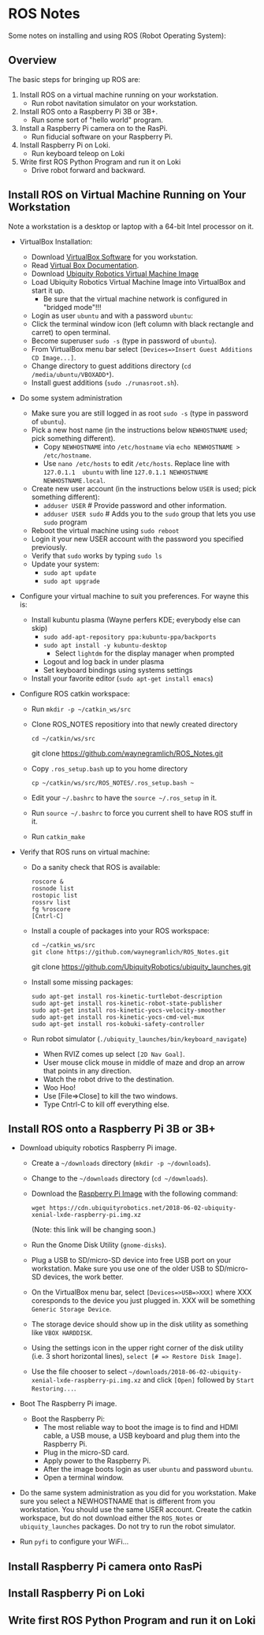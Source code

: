 # ROS Notes

Some notes on installing and using ROS (Robot Operating System):

## Overview

The basic steps for bringing up ROS are:

1. Install ROS on a virtual machine running on your workstation.
   * Run robot navitation simulator on your workstation.
2. Install ROS onto a Raspberry Pi 3B or 3B+.
   * Run some sort of "hello world" program.
3. Install a Raspberry Pi camera on to the RasPi.
   * Run fiducial software on your Raspberry Pi.
4. Install Raspberry Pi on Loki.
   * Run keyboard teleop on Loki
5. Write first ROS Python Program and run it on Loki
   * Drive robot forward and backward.

## Install ROS on Virtual Machine Running on Your Workstation

Note a workstation is a desktop or laptop with a 64-bit Intel processor on it.

* VirtualBox Installation:
  * Download [VirtualBox Software](https://www.virtualbox.org/wiki/Downloads) for you workstation.
  * Read [Virtual Box Documentation](https://www.virtualbox.org/wiki/Documentation).
  * Download [Ubiquity Robotics Virtual Machine Image](https://downloads.ubiquityrobotics.com/)
  * Load Ubiquity Robotics Virtual Machine Image into VirtualBox and start it up.
    * Be sure that the virtual machine network is configured in "bridged mode"!!!
  * Login as user `ubuntu` and with a password `ubuntu`:
  * Click the terminal window icon (left column with black rectangle and carret) to open terminal.
  * Become superuser `sudo -s` (type in password of `ubuntu`).
  * From VirtualBox menu bar select `[Devices=>Insert Guest Additions CD Image...]`.
  * Change directory to guest additions directory (`cd /media/ubuntu/VBOXADD*`).
  * Install guest additions (`sudo ./runasroot.sh`).

* Do some system administration
  * Make sure you are still logged in as root `sudo -s` (type in password of `ubuntu`).
  * Pick a new host name (in the instructions below `NEWHOSTNAME` used; pick something different).
    * Copy `NEWHOSTNAME` into `/etc/hostname` via `echo NEWHOSTNAME > /etc/hostname`.
    * Use `nano /etc/hosts` to edit `/etc/hosts`.  Replace line with `127.0.1.1  ubuntu`
      with line `127.0.1.1 NEWHOSTNAME NEWHOSTNAME.local`.
  * Create new user account (in the instructions below `USER` is used; pick something different):
    * `adduser USER`        # Provide password and other information.
    * `adduser USER sudo`   # Adds you to the `sudo` group that lets you use `sudo` program
  * Reboot the virtual machine using `sudo reboot`
  * Login it your new USER account with the password you specified previously.
  * Verify that `sudo` works by typing `sudo ls`
  * Update your system:
    * `sudo apt update`
    * `sudo apt upgrade`

* Configure your virtual machine to suit you preferences.  For wayne this is:
  * Install kubuntu plasma (Wayne perfers KDE; everybody else can skip)
    * `sudo add-apt-repository ppa:kubuntu-ppa/backports`
    * `sudo apt install -y kubuntu-desktop`
      * Select `lightdm` for the display manager when prompted
    * Logout and log back in under plasma
    * Set keyboard bindings using systems settings
  * Install your favorite editor (`sudo apt-get install emacs`)

* Configure ROS catkin workspace:
  * Run `mkdir -p ~/catkin_ws/src`
  * Clone ROS_NOTES repositiory into that newly created directory

        cd ~/catkin/ws/src
	git clone https://github.com/waynegramlich/ROS_Notes.git

  * Copy `.ros_setup.bash` up to you home directory

        cp ~/catkin/ws/src/ROS_NOTES/.ros_setup.bash ~
  
  * Edit your `~/.bashrc` to have the `source ~/.ros_setup` in it.
  * Run `source ~/.bashrc` to force you current shell to have ROS stuff in it.
  * Run `catkin_make`

* Verify that ROS runs on virtual machine:
  * Do a sanity check that ROS is available:

        roscore &
        rosnode list
        rostopic list
        rossrv list
        fg %roscore
        [Cntrl-C]

  * Install a couple of packages into your ROS workspace:

        cd ~/catkin_ws/src
        git clone https://github.com/waynegramlich/ROS_Notes.git
	git clone https://github.com/UbiquityRobotics/ubiquity_launches.git

  * Install some missing packages:

        sudo apt-get install ros-kinetic-turtlebot-description
        sudo apt-get install ros-kinetic-robot-state-publisher
        sudo apt-get install ros-kinetic-yocs-velocity-smoother
        sudo apt-get install ros-kinetic-yocs-cmd-vel-mux
        sudo apt-get install ros-kobuki-safety-controller

  * Run robot simulator (`./ubiquity_launches/bin/keyboard_navigate`)
    * When RVIZ comes up select `[2D Nav Goal]`.
    * User mouse click mouse in middle of maze and drop an arrow that points in any direction.
    * Watch the robot drive to the destination.
    * Woo Hoo!
    * Use [File=>Close] to kill the two windows.
    * Type Cntrl-C to kill off everything else.

## Install ROS onto a Raspberry Pi 3B or 3B+

* Download ubiquity robotics Raspberry Pi image.
  * Create a `~/downloads` directory (`mkdir -p ~/downloads`).
  * Change to the `~/downloads` directory (`cd ~/downloads`).
  * Download the [Raspberry Pi Image](https://downloads.ubiquityrobotics.com/pi.html)
    with the following command:

    <!--wget https://cdn.ubiquityrobotics.net/2018-01-13-ubiquity-xenial-lxde-raspberry-pi.img.xz-->
        wget https://cdn.ubiquityrobotics.net/2018-06-02-ubiquity-xenial-lxde-raspberry-pi.img.xz

     (Note: this link will be changing soon.)

  * Run the Gnome Disk Utility (`gnome-disks`).
  * Plug a USB to SD/micro-SD device into free USB port on your workstation.  Make sure you
    use one of the older USB to SD/micro-SD devices, the work better.
  * On the VirtualBox menu bar, select `[Devices=>USB=>XXX]` where XXX coresponds to the
    device you just plugged in.  XXX will be something `Generic Storage Device`.
  * The storage device should show up in the disk utility as something like `VBOX HARDDISK`.
  * Using the settings icon in the upper right corner of the disk utility (i.e. 3 short
    horizontal lines), `select [# => Restore Disk Image]`.
  * Use the file chooser to select
    `~/downloads/2018-06-02-ubiquity-xenial-lxde-raspberry-pi.img.xz` and click `[Open]`
    followed by `Start Restoring...`.

* Boot The Raspberry Pi image.
  * Boot the Raspberry Pi:
    * The most reliable way to boot the image is to find and HDMI cable, a USB mouse,
      a USB keyboard and plug them into the Raspberry Pi.
    * Plug in the micro-SD card.
    * Apply power to the Raspberry Pi.
    * After the image boots login as user `ubuntu` and password `ubuntu`.
    * Open a terminal window. 

* Do the same system administration as you did for you workstation.  Make sure you
  select a NEWHOSTNAME that is different from you workstation.  You should use the
  same USER account.  Create the catkin workspace, but do not download either the
  `ROS_Notes` or `ubiquity_launches` packages.  Do not try to run the robot simulator.

* Run `pyfi` to configure your WiFi...

## Install Raspberry Pi camera onto RasPi

## Install Raspberry Pi on Loki

## Write first ROS Python Program and run it on Loki



